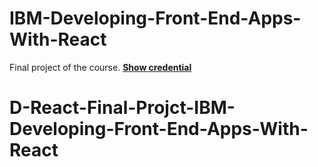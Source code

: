 # IBM-Developing-Front-End-Apps-With-React
Final project of the course.
<a href="https://www.coursera.org/account/accomplishments/certificate/D58P4FW2JMTR" ><strong>Show credential </strong></a>

# D-React-Final-Projct-IBM-Developing-Front-End-Apps-With-React
